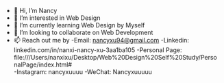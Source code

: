 - 👋 Hi, I’m Nancy
- 👀 I’m interested in Web Design
- 🌱 I’m currently learning Web Design by Myself
- 💞️ I’m looking to collaborate on Web Development
- 📫 Reach out me by 
      -Email: nancyxu94@gmail.com
      -Linkedin: linkedin.com/in/nanxi-nancy-xu-3aa1ba105
      -Personal Page: file:///Users/nanxixu/Desktop/Web%20Design%20Self%20Study/PersonalPage/index.html#   
      -Instagram: nancyxuuuu
      -WeChat: Nancyxuuuuu
<!---
nancyxu94/nancyxu94 is a ✨ special ✨ repository because its `README.md` (this file) appears on your GitHub profile.
You can click the Preview link to take a look at your changes.
--->
